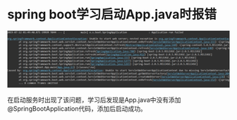 # spring boot学习启动App.java时报错

![avatar](/images/2019-07-12/2019-07-12-1.png)

在启动服务时出现了该问题，学习后发现是App.java中没有添加 @SpringBootApplication代码，添加后启动成功。